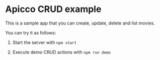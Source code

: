 # Apicco CRUD example

This is a sample app that you can create, update, delete and list movies.

You can try it as follows:

1. Start the server with `npm start`

2. Execute demo CRUD actions with `npm run demo`
